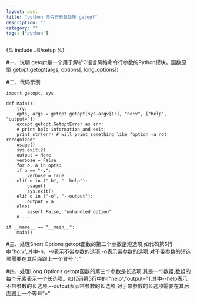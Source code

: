 ```yaml
---
layout: post
title: "python 命令行参数处理 getopt"
description: ""
category: ""
tags: ["python"]
---
```

{% include JB/setup %}


#一、说明
	getopt是一个用于解析C语言风格命令行参数的Python模块。函数原型:getopt.getopt(args, options[, long_options])  

#二、代码示例

	import getopt, sys

	def main():
	    try:
		opts, args = getopt.getopt(sys.argv[1:], "ho:v", ["help", "output="])
	    except getopt.GetoptError as err:
		# print help information and exit:
		print str(err) # will print something like "option -a not recognized"
		usage()
		sys.exit(2)
	    output = None
	    verbose = False
	    for o, a in opts:
		if o == "-v":
		    verbose = True
		elif o in ("-h", "--help"):
		    usage()
		    sys.exit()
		elif o in ("-o", "--output"):
		    output = a
		else:
		    assert False, "unhandled option"
	    # ...

	if __name__ == "__main__":
	    main()

#三、处理Short Options
	getopt函数的第二个参数是短选项,如代码第5行中"ho:v",其中-h、-v表示不带参数的选项,-o表示带参数的选项,对于带参数的短选项需要在其后面跟上一个冒号 ":"

#四、处理Long Options
	getopt函数的第三个参数是长选项,其是一个数组,数组的每个元素表示一个长选项。如代码第5行中的["help","output="],其中--help表示不带参数的长选项,--output表示带参数的长选项,对于带参数的长选项需要在其后面跟上一个等号“=”
